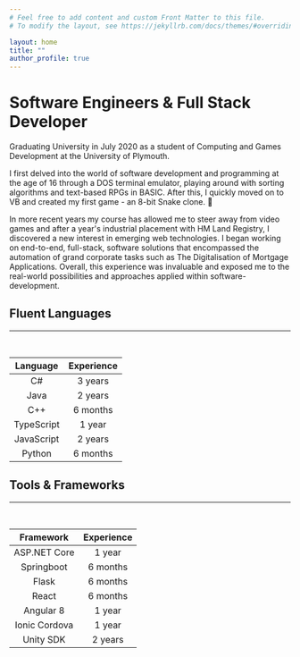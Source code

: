 ```yaml
---
# Feel free to add content and custom Front Matter to this file.
# To modify the layout, see https://jekyllrb.com/docs/themes/#overriding-theme-defaults

layout: home
title: ""
author_profile: true
---
```


# Software Engineers & Full Stack Developer

Graduating University in July 2020 as a student of Computing and Games Development at the University of Plymouth.

I first delved into the world of software development and programming at the age of 16 through a DOS terminal emulator, playing around with sorting algorithms and text-based RPGs in BASIC. After this, I quickly moved on to VB and created my first game - an 8-bit Snake clone. 🐍

In more recent years my course has allowed me to steer away from video games and after a year's industrial placement with HM Land Registry, I discovered a new interest in emerging web technologies. I began working on end-to-end, full-stack, software solutions that encompassed the automation of grand corporate tasks such as The Digitalisation of Mortgage Applications. Overall, this experience was invaluable and exposed me to the real-world possibilities and approaches applied within software-development. 

## Fluent Languages
---
<br>

| Language      | Experience    | 
|:-------------:|:-------------:| 
| C#            | 3 years       |
| Java          | 2 years       |
| C++           | 6 months      |
| TypeScript    | 1 year        |
| JavaScript    | 2 years       |
| Python        | 6 months      |

## Tools & Frameworks
---
<br>

| Framework     | Experience    | 
|:-------------:|:-------------:| 
| ASP.NET Core  | 1 year        |
| Springboot    | 6 months      |
| Flask         | 6 months      |
| React         | 6 months      |
| Angular 8     | 1 year        |
| Ionic Cordova | 1 year        |
| Unity SDK     | 2 years       |

